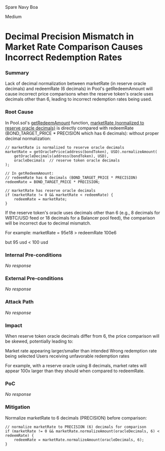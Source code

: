 Spare Navy Boa

Medium

# Decimal Precision Mismatch in Market Rate Comparison Causes Incorrect Redemption Rates

### Summary

Lack of decimal normalization between marketRate (in reserve oracle decimals) and redeemRate (6 decimals) in Pool's getRedeemAmount will cause incorrect price comparisons when the reserve token's oracle uses decimals other than 6, leading to incorrect redemption rates being used.

### Root Cause

In Pool.sol's [getRedeemAmount](https://github.com/sherlock-audit/2024-12-plaza-finance/blob/14a962c52a8f4731bbe4655a2f6d0d85e144c7c2/plaza-evm/src/Pool.sol#L515-L525) function,  [marketRate (normalized to reserve oracle decimals)](https://github.com/sherlock-audit/2024-12-plaza-finance/blob/14a962c52a8f4731bbe4655a2f6d0d85e144c7c2/plaza-evm/src/Pool.sol#L443-L463) is directly compared with redeemRate (BOND_TARGET_PRICE * PRECISION which has 6 decimals): without proper decimal normalization:
```solidity
// marketRate is normalized to reserve oracle decimals
marketRate = getOraclePrice(address(bondToken), USD).normalizeAmount(
    getOracleDecimals(address(bondToken), USD),
    oracleDecimals  // reserve token oracle decimals
);

// In getRedeemAmount:
// redeemRate has 6 decimals (BOND_TARGET_PRICE * PRECISION)
redeemRate = BOND_TARGET_PRICE * PRECISION;

// marketRate has reserve oracle decimals
if (marketRate != 0 && marketRate < redeemRate) {
    redeemRate = marketRate;
}
```

If the reserve token's oracle uses decimals other than 6 (e.g., 8 decimals for WBTC/USD feed or 18 decimals for a Balancer pool feed), the comparison will be incorrect due to decimal mismatch.

For example:
marketRate = 95e18 > redeemRate 100e6

but 95 usd < 100 usd


### Internal Pre-conditions

_No response_

### External Pre-conditions

_No response_

### Attack Path

_No response_

### Impact

When reserve token oracle decimals differ from 6, the price comparison will be skewed, potentially leading to:

Market rate appearing larger/smaller than intended
Wrong redemption rate being selected
Users receiving unfavorable redemption rates

For example, with a reserve oracle using 8 decimals, market rates will appear 100x larger than they should when compared to redeemRate.

### PoC

_No response_

### Mitigation

Normalize marketRate to 6 decimals (PRECISION) before comparison:

```solidity
// normalize marketRate to PRECISION (6) decimals for comparison
if (marketRate != 0 && marketRate.normalizeAmount(oracleDecimals, 6) < redeemRate) {
    redeemRate = marketRate.normalizeAmount(oracleDecimals, 6);
}
```